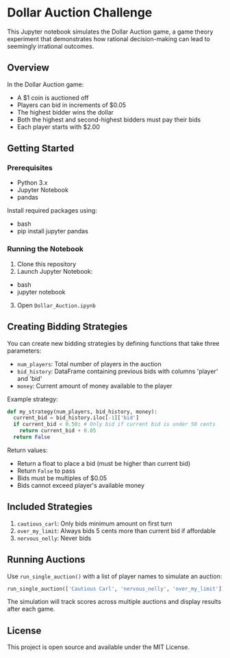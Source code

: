 # Dollar Auction Challenge

This Jupyter notebook simulates the Dollar Auction game, a game theory experiment that demonstrates how rational decision-making can lead to seemingly irrational outcomes.

## Overview

In the Dollar Auction game:
- A $1 coin is auctioned off
- Players can bid in increments of $0.05
- The highest bidder wins the dollar
- Both the highest and second-highest bidders must pay their bids
- Each player starts with $2.00

## Getting Started

### Prerequisites
- Python 3.x
- Jupyter Notebook
- pandas

Install required packages using: 
- bash
- pip install jupyter pandas

### Running the Notebook
1. Clone this repository
2. Launch Jupyter Notebook:
- bash
- jupyter notebook

3. Open `Dollar_Auction.ipynb`

## Creating Bidding Strategies

You can create new bidding strategies by defining functions that take three parameters:
- `num_players`: Total number of players in the auction
- `bid_history`: DataFrame containing previous bids with columns 'player' and 'bid'
- `money`: Current amount of money available to the player

Example strategy:

```python
def my_strategy(num_players, bid_history, money):
  current_bid = bid_history.iloc[-1]['bid']
  if current_bid < 0.50: # Only bid if current bid is under 50 cents
    return current_bid + 0.05
  return False
```


Return values:
- Return a float to place a bid (must be higher than current bid)
- Return `False` to pass
- Bids must be multiples of $0.05
- Bids cannot exceed player's available money

## Included Strategies

1. `cautious_carl`: Only bids minimum amount on first turn
2. `over_my_limit`: Always bids 5 cents more than current bid if affordable
3. `nervous_nelly`: Never bids

## Running Auctions

Use `run_single_auction()` with a list of player names to simulate an auction:
```python
run_single_auction(['Cautious Carl', 'nervous_nelly', 'over_my_limit'])
```


The simulation will track scores across multiple auctions and display results after each game.

## License

This project is open source and available under the MIT License.

